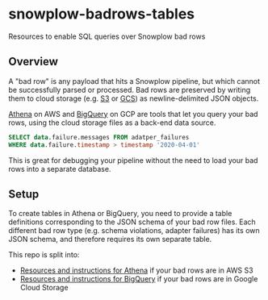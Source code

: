 # snowplow-badrows-tables

Resources to enable SQL queries over Snowplow bad rows

## Overview

A "bad row" is any payload that hits a Snowplow pipeline, but which cannot be successfully parsed or processed.
Bad rows are preserved by writing them to cloud storage (e.g. [S3][S3 home] or [GCS][GCS home]) as newline-delimited JSON objects.

[Athena][athena home] on AWS and [BigQuery][bigquery home] on GCP are tools that let you query your bad rows, using the cloud storage files as a back-end data source.

```sql
SELECT data.failure.messages FROM adatper_failures
WHERE data.failure.timestamp > timestamp '2020-04-01'
```

This is great for debugging your pipeline without the need to load your bad rows into a separate database.

## Setup

To create tables in Athena or BigQuery, you need to provide a table definitions corresponding to the JSON schema of your bad row files.
Each different bad row type (e.g. schema violations, adapter failures) has its own JSON schema, and therefore requires its own separate table.

This repo is split into:

* [Resources and instructions for Athena](athena) if your bad rows are in AWS S3
* [Resources and instructions for BigQuery](bigquery) if your bad rows are in Google Cloud Storage


[S3 home]: https://aws.amazon.com/s3/
[athena home]: https://aws.amazon.com/athena/
[GCS home]: https://cloud.google.com/storage
[bigquery home]: https://cloud.google.com/bigquery
